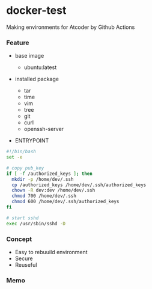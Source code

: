 # docker-test

Making environments for Atcoder by Github Actions

### Feature
- base image  
  - ubuntu:latest
- installed package  
  - tar
  - time  
  - vim  
  - tree  
  - git  
  - curl
  - openssh-server  
  
- ENTRYPOINT  
```bash
#!/bin/bash
set -e

# copy pub_key
if [ -f /authorized_keys ]; then
  mkdir -p /home/dev/.ssh
  cp /authorized_keys /home/dev/.ssh/authorized_keys
  chown -R dev:dev /home/dev/.ssh
  chmod 700 /home/dev/.ssh
  chmod 600 /home/dev/.ssh/authorized_keys
fi

# start sshd
exec /usr/sbin/sshd -D
```
  
  
### Concept
- Easy to rebuuild environment
- Secure
- Reuseful

### Memo
